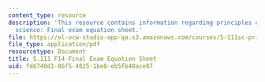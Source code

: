 ```yaml
---
content_type: resource
description: 'This resource contains information regarding principles of chemical
  science: Final exam equation sheet.'
file: https://ol-ocw-studio-app-qa.s3.amazonaws.com/courses/5-111sc-principles-of-chemical-science-fall-2014/fd6740d186f548251be8eb5fb40ace07_MIT5_111F14_FnlExamEqSheet.pdf
file_type: application/pdf
resourcetype: Document
title: 5.111 F14 Final Exam Equation Sheet
uid: fd6740d1-86f5-4825-1be8-eb5fb40ace07
---
```

